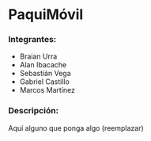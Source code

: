 # PaquiMóvil

### Integrantes: 
 - Braian Urra
 - Alan Ibacache
 - Sebastián Vega
 - Gabriel Castillo 
 - Marcos Martínez

### Descripción: 

Aquí alguno que ponga algo (reemplazar)
